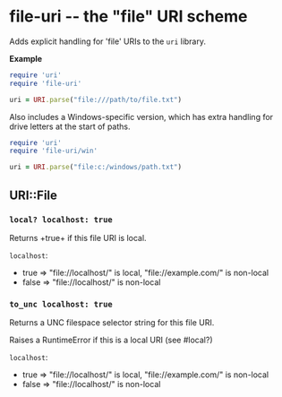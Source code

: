 # file-uri -- the "file" URI scheme

Adds explicit handling for 'file' URIs to the `uri` library.

**Example**

~~~ruby
require 'uri'
require 'file-uri'

uri = URI.parse("file:///path/to/file.txt")
~~~

Also includes a Windows-specific version, which has extra handling for
drive letters at the start of paths.

~~~ruby
require 'uri'
require 'file-uri/win'

uri = URI.parse("file:c:/windows/path.txt")
~~~

## URI::File

### `local? localhost: true`

Returns +true+ if this file URI is local.

`localhost`:

 * true  => "file://localhost/" is local, "file://example.com/" is non-local
 * false => "file://localhost/" is non-local

### `to_unc localhost: true`

Returns a UNC filespace selector string for this file URI.

Raises a RuntimeError if this is a local URI (see #local?)

`localhost`:

 * true  => "file://localhost/" is local, "file://example.com/" is non-local
 * false => "file://localhost/" is non-local

